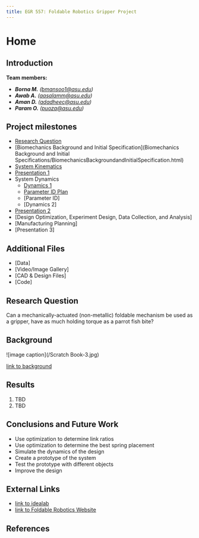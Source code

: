 ```yaml
---
title: EGR 557: Foldable Robotics Gripper Project
---
```


# Home

## Introduction

**Team members:**
* **_Borna M._** _(bmansoo1@asu.edu)_
* **_Awab A._** _(aasalamm@asu.edu)_
* **_Aman D._** _(adadheec@asu.edu)_
* **_Param O._** _(puoza@asu.edu)_

## Project milestones
* [Research Question](ResearchQuestion.html)
* [Biomechanics Background and Initial Specification](Biomechanics Background and Initial Specifications/BiomechanicsBackgroundandInitialSpecification.html)
* [System Kinematics](/UpdatedSystemKinematics.html)
* [Presentation 1](/Presentation_1.mp4)
* System Dynamics
    * [Dynamics 1](/Dynamics1.html)
    * [Parameter ID Plan](/ParameterID.html)
    * [Parameter ID]
    * [Dynamics 2]
* [Presentation 2](/recording.mp4)
* [Design Optimization, Experiment Design, Data Collection, and Analysis]
* [Manufacturing Planning]
* [Presentation 3]

## Additional Files
* [Data]
* [Video/Image Gallery]
* [CAD & Design Files]
* [Code]

## Research Question

Can a mechanically-actuated (non-metallic) foldable mechanism be used as a gripper, have as much holding torque as a parrot fish bite?

## Background

![image caption](/Scratch Book-3.jpg)

[link to background](/background.md)

## Results

1. TBD
2. TBD

## Conclusions and Future Work

* Use optimization to determine link ratios
* Use optimization to determine the best spring placement
* Simulate the dynamics of the design
* Create a prototype of the system
* Test the prototype with different objects
* Improve the design

## External Links

* [link to idealab](https://idealab.asu.edu)
* [link to Foldable Robotics Website](https://foldable-robotics.github.io/)

## References
